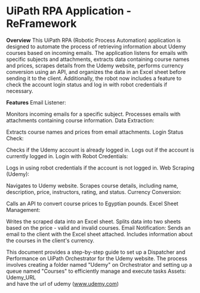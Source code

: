 # UiPath RPA Application - ReFramework
**Overview**
This UiPath RPA (Robotic Process Automation) application is designed to automate the process of retrieving information about Udemy courses based on incoming emails. The application listens for emails with specific subjects and attachments, extracts data containing course names and prices, scrapes details from the Udemy website, performs currency conversion using an API, and organizes the data in an Excel sheet before sending it to the client. Additionally, the robot now includes a feature to check the account login status and log in with robot credentials if necessary.

**Features**
Email Listener:

Monitors incoming emails for a specific subject.
Processes emails with attachments containing course information.
Data Extraction:

Extracts course names and prices from email attachments.
Login Status Check:

Checks if the Udemy account is already logged in.
Logs out if the account is currently logged in.
Login with Robot Credentials:

Logs in using robot credentials if the account is not logged in.
Web Scraping (Udemy):

Navigates to Udemy website.
Scrapes course details, including name, description, price, instructors, rating, and status.
Currency Conversion:

Calls an API to convert course prices to Egyptian pounds.
Excel Sheet Management:

Writes the scraped data into an Excel sheet.
Splits data into two sheets based on the price - valid and invalid courses.
Email Notification:
Sends an email to the client with the Excel sheet attached.
Includes information about the courses in the client's currency.

This document provides a step-by-step guide to set up a Dispatcher and Performance on UiPath Orchestrator for the Udemy website. The process involves creating a folder named "Udemy" on Orchestrator and setting up a queue named "Courses" to efficiently manage and execute tasks
Assets: Udemy_URL	
and have the url of udemy (www.udemy.com)
